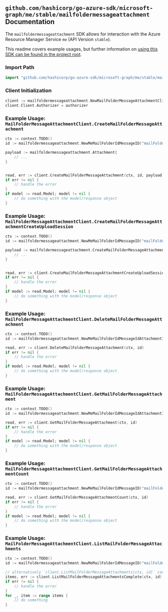 
## `github.com/hashicorp/go-azure-sdk/microsoft-graph/me/stable/mailfoldermessageattachment` Documentation

The `mailfoldermessageattachment` SDK allows for interaction with the Azure Resource Manager Service `me` (API Version `stable`).

This readme covers example usages, but further information on [using this SDK can be found in the project root](https://github.com/hashicorp/go-azure-sdk/tree/main/docs).

### Import Path

```go
import "github.com/hashicorp/go-azure-sdk/microsoft-graph/me/stable/mailfoldermessageattachment"
```


### Client Initialization

```go
client := mailfoldermessageattachment.NewMailFolderMessageAttachmentClientWithBaseURI("https://management.azure.com")
client.Client.Authorizer = authorizer
```


### Example Usage: `MailFolderMessageAttachmentClient.CreateMailFolderMessageAttachment`

```go
ctx := context.TODO()
id := mailfoldermessageattachment.NewMeMailFolderIdMessageID("mailFolderIdValue", "messageIdValue")

payload := mailfoldermessageattachment.Attachment{
	// ...
}


read, err := client.CreateMailFolderMessageAttachment(ctx, id, payload)
if err != nil {
	// handle the error
}
if model := read.Model; model != nil {
	// do something with the model/response object
}
```


### Example Usage: `MailFolderMessageAttachmentClient.CreateMailFolderMessageAttachmentCreateUploadSession`

```go
ctx := context.TODO()
id := mailfoldermessageattachment.NewMeMailFolderIdMessageID("mailFolderIdValue", "messageIdValue")

payload := mailfoldermessageattachment.CreateMailFolderMessageAttachmentCreateUploadSessionRequest{
	// ...
}


read, err := client.CreateMailFolderMessageAttachmentCreateUploadSession(ctx, id, payload)
if err != nil {
	// handle the error
}
if model := read.Model; model != nil {
	// do something with the model/response object
}
```


### Example Usage: `MailFolderMessageAttachmentClient.DeleteMailFolderMessageAttachment`

```go
ctx := context.TODO()
id := mailfoldermessageattachment.NewMeMailFolderIdMessageIdAttachmentID("mailFolderIdValue", "messageIdValue", "attachmentIdValue")

read, err := client.DeleteMailFolderMessageAttachment(ctx, id)
if err != nil {
	// handle the error
}
if model := read.Model; model != nil {
	// do something with the model/response object
}
```


### Example Usage: `MailFolderMessageAttachmentClient.GetMailFolderMessageAttachment`

```go
ctx := context.TODO()
id := mailfoldermessageattachment.NewMeMailFolderIdMessageIdAttachmentID("mailFolderIdValue", "messageIdValue", "attachmentIdValue")

read, err := client.GetMailFolderMessageAttachment(ctx, id)
if err != nil {
	// handle the error
}
if model := read.Model; model != nil {
	// do something with the model/response object
}
```


### Example Usage: `MailFolderMessageAttachmentClient.GetMailFolderMessageAttachmentCount`

```go
ctx := context.TODO()
id := mailfoldermessageattachment.NewMeMailFolderIdMessageID("mailFolderIdValue", "messageIdValue")

read, err := client.GetMailFolderMessageAttachmentCount(ctx, id)
if err != nil {
	// handle the error
}
if model := read.Model; model != nil {
	// do something with the model/response object
}
```


### Example Usage: `MailFolderMessageAttachmentClient.ListMailFolderMessageAttachments`

```go
ctx := context.TODO()
id := mailfoldermessageattachment.NewMeMailFolderIdMessageID("mailFolderIdValue", "messageIdValue")

// alternatively `client.ListMailFolderMessageAttachments(ctx, id)` can be used to do batched pagination
items, err := client.ListMailFolderMessageAttachmentsComplete(ctx, id)
if err != nil {
	// handle the error
}
for _, item := range items {
	// do something
}
```
